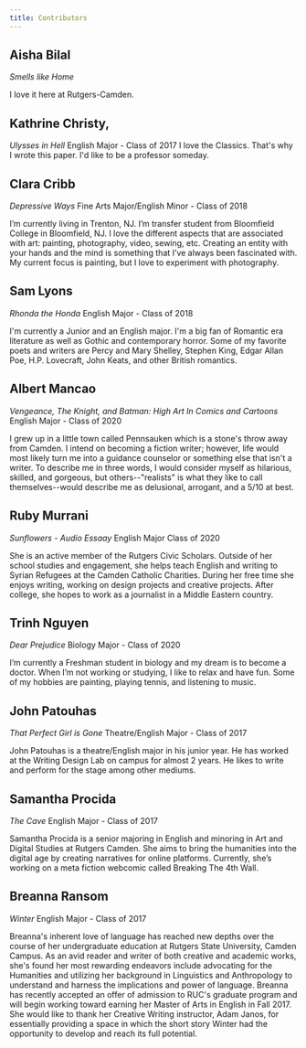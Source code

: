 ```yaml
---
title: Contributors
---
```


## Aisha Bilal
*Smells like Home*

I love it here at Rutgers-Camden.


## Kathrine Christy,
*Ulysses in Hell*
English Major - Class of 2017
I love the Classics. That's why I wrote this paper. I'd like to be a professor someday.


## Clara Cribb
*Depressive Ways*
Fine Arts Major/English Minor - Class of 2018

I’m currently living in Trenton, NJ. I’m transfer student from Bloomfield College in Bloomfield, NJ. I love the different aspects that are associated with art: painting, photography, video, sewing, etc. Creating an entity with your hands and the mind is something that I’ve always been fascinated with. My current focus is painting, but I love to experiment with photography.


## Sam Lyons
*Rhonda the Honda*
English Major - Class of 2018

I'm currently a Junior and an English major. I'm a big fan of Romantic era literature as well as Gothic and contemporary horror. Some of my favorite poets and writers are Percy and Mary Shelley, Stephen King, Edgar Allan Poe, H.P. Lovecraft, John Keats, and other British romantics.


## Albert Mancao
*Vengeance, The Knight, and Batman: High Art In Comics and Cartoons*
English Major - Class of 2020

I grew up in a little town called Pennsauken which is a stone's throw away from Camden. I intend on becoming a fiction writer; however, life would most likely turn me into a guidance counselor or something else that isn't a writer. To describe me in three words, I would consider myself as hilarious, skilled, and gorgeous, but others--"realists" is what they like to call themselves--would describe me as delusional, arrogant, and a 5/10 at best.


## Ruby Murrani
*Sunflowers - Audio Essaay*
English Major
Class of 2020

She is an active member of the Rutgers Civic Scholars. Outside of her school studies and engagement, she helps teach English and writing to Syrian Refugees at the Camden Catholic Charities. During her free time she enjoys writing, working on design projects and creative projects. After college, she hopes to work as a journalist in a Middle Eastern country.


## Trinh Nguyen
*Dear Prejudice*
Biology Major - Class of 2020

I’m currently a Freshman student in biology and my dream is to become a doctor. When I’m not working or studying, I like to relax and have fun. Some of my hobbies are painting, playing tennis, and listening to music.


## John Patouhas
*That Perfect Girl is Gone*
Theatre/English Major - Class of 2017


John Patouhas is a theatre/English major in his junior year. He has worked at the Writing Design Lab on campus for almost 2 years. He likes to write and perform for the stage among other mediums.


## Samantha Procida
*The Cave*
English Major - Class of 2017

Samantha Procida is a senior majoring in English and minoring in Art and Digital Studies at Rutgers Camden. She aims to bring the humanities into the digital age by creating narratives for online platforms. Currently, she’s working on a meta fiction webcomic called Breaking The 4th Wall.


## Breanna Ransom
*Winter*
English Major - Class of 2017

Breanna's inherent love of language has reached new depths over the course of her undergraduate education at Rutgers State University, Camden Campus. As an avid reader and writer of both creative and academic works, she's found her most rewarding endeavors include advocating for the Humanities and utilizing her background in Linguistics and Anthropology to understand and harness the implications and power of language. Breanna has recently accepted an offer of admission to RUC's graduate program and will begin working toward earning her Master of Arts in English in Fall 2017. She would like to thank her Creative Writing instructor, Adam Janos, for essentially providing a space in which the short story Winter had the opportunity to develop and reach its full potential.
